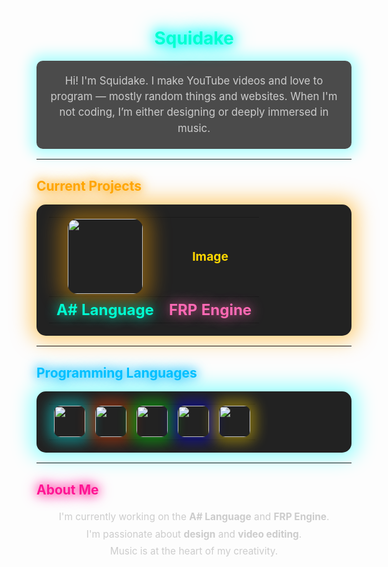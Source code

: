<h1 align="center" style="color: #00FFD1; text-shadow: 0 0 15px cyan, 0 0 25px cyan, 0 0 35px cyan;">Squidake</h1>

<p align="center" style="color: #cccccc; font-size: 1.2em; line-height: 1.5; border-radius: 10px; padding: 20px; background: rgba(0, 0, 0, 0.7); box-shadow: 0 0 20px 10px rgba(0, 255, 255, 0.3);">
  Hi! I'm Squidake. I make YouTube videos and love to program — mostly random things and websites.  
  When I'm not coding, I’m either designing or deeply immersed in music.
</p>

---

<h2 style="color: #FFA500; text-shadow: 0 0 15px #FFA500, 0 0 25px #FFA500;">Current Projects</h2>

<table style="border-radius: 15px; border-spacing: 15px; text-align: center; width: 100%; background: #222; padding: 20px; box-shadow: 0 0 30px 10px rgba(255, 165, 0, 0.5);">
  <tr>
    <td>
      <img src="https://docs.google.com/drawings/d/e/2PACX-1vRcfRi4TazrijQqbHta-CKMR_-a5BP1EwBwM7GnrV4RWDnI9tNEKVbIflfIWZi-5ioQY6TIRi-gj_se/pub?w=1440&amp;h=1440" height="120" style="border-radius: 15px; box-shadow: 0 0 30px 15px rgba(255, 165, 0, 0.4);">
    </td>
    <td style="color: #FFD700; font-size: 1.2em;">
      <strong>Image</strong>
    </td>
  </tr>
  <tr>
    <th style="color: #00FFD1; font-size: 1.5em; text-shadow: 0 0 20px #00FFD1;">A# Language</th>
    <th style="color: #FF69B4; font-size: 1.5em; text-shadow: 0 0 20px #FF69B4;">FRP Engine</th>
  </tr>
</table>

---

<h2 style="color: #00BFFF; text-shadow: 0 0 15px #00BFFF, 0 0 25px #00BFFF;">Programming Languages</h2>

<table style="border-radius: 15px; border-spacing: 15px; text-align: center; width: 100%; background: #222; padding: 20px; box-shadow: 0 0 30px 10px rgba(0, 255, 255, 0.4);">
  <tr>
    <td><img src="https://upload.wikimedia.org/wikipedia/en/thumb/3/30/Java_programming_language_logo.svg/320px-Java_programming_language_logo.svg.png" height="50" style="border-radius: 10px; box-shadow: 0 0 20px 10px rgba(0, 255, 255, 0.4);"></td>
    <td><img src="https://upload.wikimedia.org/wikipedia/commons/3/38/HTML5_Badge.svg" height="50" style="border-radius: 10px; box-shadow: 0 0 20px 10px rgba(255, 69, 0, 0.4);"></td>
    <td><img src="https://upload.wikimedia.org/wikipedia/commons/c/c3/Python-logo-notext.svg" height="50" style="border-radius: 10px; box-shadow: 0 0 20px 10px rgba(0, 255, 0, 0.4);"></td>
    <td><img src="https://upload.wikimedia.org/wikipedia/commons/1/18/ISO_C%2B%2B_Logo.svg" height="50" style="border-radius: 10px; box-shadow: 0 0 20px 10px rgba(0, 0, 255, 0.4);"></td>
    <td><img src="https://upload.wikimedia.org/wikipedia/commons/6/6a/JavaScript-logo.png" height="50" style="border-radius: 10px; box-shadow: 0 0 20px 10px rgba(255, 215, 0, 0.4);"></td>
  </tr>
</table>

---

<h2 style="color: #FF1493; text-shadow: 0 0 15px #FF1493, 0 0 25px #FF1493;">About Me</h2>

<ul style="color: #cccccc; font-size: 1.1em; line-height: 1.8; list-style: none; padding: 0; text-align: center;">
  <li>I'm currently working on the <strong>A# Language</strong> and <strong>FRP Engine</strong>.</li>
  <li>I'm passionate about <strong>design</strong> and <strong>video editing</strong>.</li>
  <li>Music is at the heart of my creativity.</li>
</ul>
